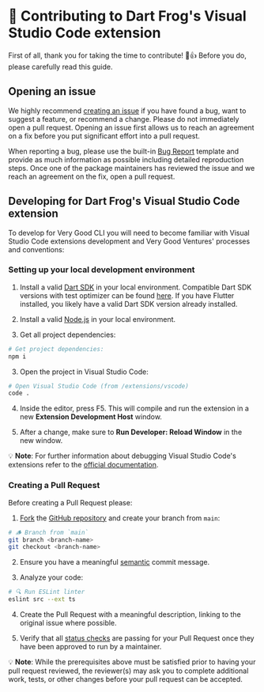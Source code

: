 # 🦄 Contributing to Dart Frog's Visual Studio Code extension

First of all, thank you for taking the time to contribute! 🎉👍 Before you do, please carefully read this guide.

## Opening an issue

We highly recommend [creating an issue][bug_report_link] if you have found a bug, want to suggest a feature, or recommend a change. Please do not immediately open a pull request. Opening an issue first allows us to reach an agreement on a fix before you put significant effort into a pull request.

When reporting a bug, please use the built-in [Bug Report][bug_report_link] template and provide as much information as possible including detailed reproduction steps. Once one of the package maintainers has reviewed the issue and we reach an agreement on the fix, open a pull request.

## Developing for Dart Frog's Visual Studio Code extension

To develop for Very Good CLI you will need to become familiar with Visual Studio Code extensions development and Very Good Ventures' processes and conventions:

### Setting up your local development environment

1. Install a valid [Dart SDK](https://dart.dev/get-dart) in your local environment. Compatible Dart SDK versions with test optimizer can be found [here](https://github.com/VeryGoodOpenSource/very_good_cli/blob/main/pubspec.yaml). If you have Flutter installed, you likely have a valid Dart SDK version already installed.

2. Install a valid [Node.js](https://nodejs.org) in your local environment.

3. Get all project dependencies:

```sh
# Get project dependencies:
npm i
```

3. Open the project in Visual Studio Code:

```sh
# Open Visual Studio Code (from /extensions/vscode)
code .
```

4. Inside the editor, press F5. This will compile and run the extension in a new **Extension Development Host** window.

5. After a change, make sure to **Run Developer: Reload Window** in the new window.

💡 **Note**: For further information about debugging Visual Studio Code's extensions refer to the [official documentation](https://code.visualstudio.com/api/get-started/your-first-extension).

### Creating a Pull Request

Before creating a Pull Request please:

1. [Fork](https://docs.github.com/en/get-started/quickstart/contributing-to-projects) the [GitHub repository](https://github.com/VeryGoodOpenSource/dart_frog) and create your branch from `main`:

```sh
# 🪵 Branch from `main`
git branch <branch-name>
git checkout <branch-name>
```

2. Ensure you have a meaningful [semantic][conventional_commits_link] commit message.

3. Analyze your code:

```sh
# 🔍 Run ESLint linter
eslint src --ext ts
```

4. Create the Pull Request with a meaningful description, linking to the original issue where possible.

5. Verify that all [status checks](https://github.com/VeryGoodOpenSource/dart_frog/actions/) are passing for your Pull Request once they have been approved to run by a maintainer.

💡 **Note**: While the prerequisites above must be satisfied prior to having your pull request reviewed, the reviewer(s) may ask you to complete additional work, tests, or other changes before your pull request can be accepted.

[conventional_commits_link]: https://www.conventionalcommits.org/en/v1.0.0
[bug_report_link]: https://github.com/VeryGoodOpenSource/dart_frog/issues/new?assignees=&labels=bug&template=bug_report.md&title=fix%3A+
